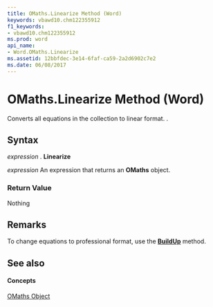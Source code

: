 ```yaml
---
title: OMaths.Linearize Method (Word)
keywords: vbawd10.chm122355912
f1_keywords:
- vbawd10.chm122355912
ms.prod: word
api_name:
- Word.OMaths.Linearize
ms.assetid: 12bbfdec-3e14-6faf-ca59-2a2d6902c7e2
ms.date: 06/08/2017
---
```



# OMaths.Linearize Method (Word)

Converts all equations in the collection to linear format. .


## Syntax

 _expression_ . **Linearize**

 _expression_ An expression that returns an **OMaths** object.


### Return Value

Nothing


## Remarks

To change equations to professional format, use the  **[BuildUp](omaths-buildup-method-word.md)** method.


## See also


#### Concepts


[OMaths Object](omaths-object-word.md)


